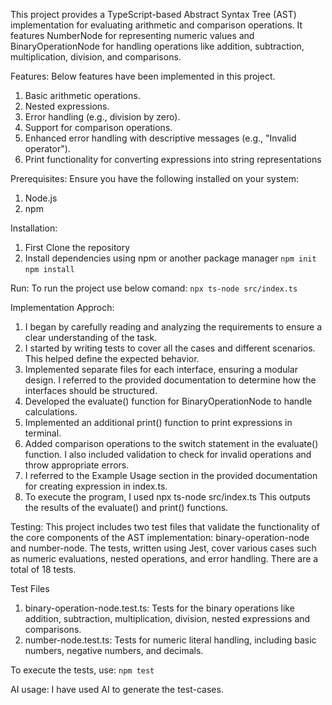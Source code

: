 This project provides a TypeScript-based Abstract Syntax Tree (AST) implementation for evaluating arithmetic and comparison operations. It features NumberNode for representing numeric values and BinaryOperationNode for handling operations like addition, subtraction, multiplication, division, and comparisons.

Features:
Below features have been implemented in this project.

1. Basic arithmetic operations.
2. Nested expressions.
3. Error handling (e.g., division by zero).
4. Support for comparison operations.
5. Enhanced error handling with descriptive messages (e.g., "Invalid operator").
6. Print functionality for converting expressions into string representations

Prerequisites:
Ensure you have the following installed on your system:

1. Node.js
2. npm

Installation:

1. First Clone the repository
2. Install dependencies using npm or another package manager
   `npm init`
   `npm install`

Run:
To run the project use below comand:
`npx ts-node src/index.ts`

Implementation Approch:

1. I began by carefully reading and analyzing the requirements to ensure a clear understanding of the task.
2. I started by writing tests to cover all the cases and different scenarios. This helped define the expected behavior.
3. Implemented separate files for each interface, ensuring a modular design. I referred to the provided documentation to determine how the interfaces should be structured.
4. Developed the evaluate() function for BinaryOperationNode to handle calculations.
5. Implemented an additional print() function to print expressions in terminal. 
6. Added comparison operations to the switch statement in the evaluate() function. I also included validation to check for invalid operations and throw appropriate errors.
7. I referred to the Example Usage section in the provided documentation for creating expression in index.ts.
8. To execute the program, I used npx ts-node src/index.ts This outputs the results of the evaluate() and print() functions.

Testing:
This project includes two test files that validate the functionality of the core components of the AST implementation: binary-operation-node and number-node. The tests, written using Jest, cover various cases such as numeric evaluations, nested operations, and error handling. There are a total of 18 tests.

Test Files

1. binary-operation-node.test.ts: Tests for the binary operations like addition, subtraction, multiplication, division, nested expressions and comparisons.
2. number-node.test.ts: Tests for numeric literal handling, including basic numbers, negative numbers, and decimals.

To execute the tests, use: `npm test`

AI usage:
I have used AI to generate the test-cases.
